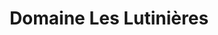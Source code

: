 ---
title: "Domaine Les Lutinières"
url: /montlouis-sur-loire/domaine-les-lutinieres/
shop: alcool
---